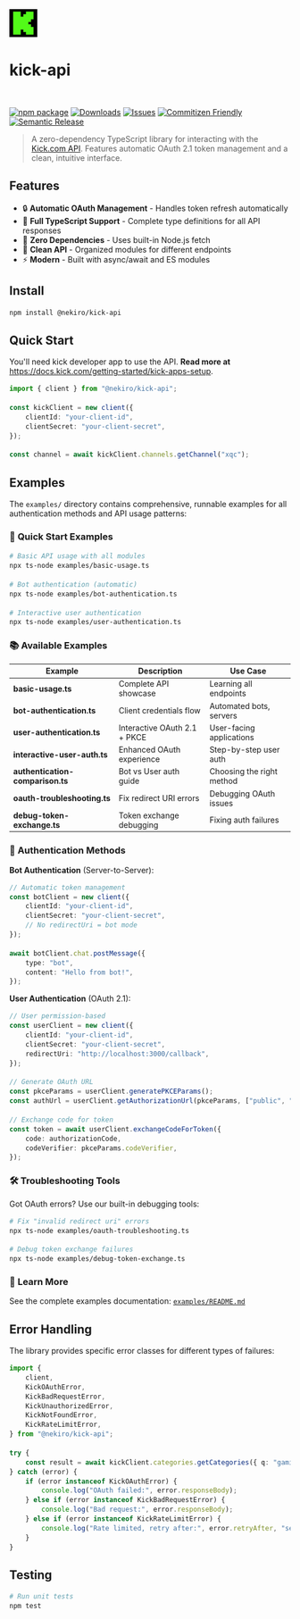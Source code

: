 <div>
	<img src="/assets/kick.jpg" width="50" alt="kick-api" /> <h1>kick-api</h1>
</div>
</br>

[![npm package][npm-img]][npm-url]
[![Downloads][downloads-img]][downloads-url]
[![Issues][issues-img]][issues-url]
[![Commitizen Friendly][commitizen-img]][commitizen-url]
[![Semantic Release][semantic-release-img]][semantic-release-url]

> A zero-dependency TypeScript library for interacting with the [Kick.com API](https://docs.kick.com/apis). Features automatic OAuth 2.1 token management and a clean, intuitive interface.

## Features

- 🔒 **Automatic OAuth Management** - Handles token refresh automatically
- 📝 **Full TypeScript Support** - Complete type definitions for all API responses
- 🚀 **Zero Dependencies** - Uses built-in Node.js fetch
- 🎯 **Clean API** - Organized modules for different endpoints
- ⚡ **Modern** - Built with async/await and ES modules

## Install

```bash
npm install @nekiro/kick-api
```

## Quick Start

You'll need kick developer app to use the API. **Read more at** https://docs.kick.com/getting-started/kick-apps-setup.

```typescript
import { client } from "@nekiro/kick-api";

const kickClient = new client({
	clientId: "your-client-id",
	clientSecret: "your-client-secret",
});

const channel = await kickClient.channels.getChannel("xqc");
```

## Examples

The `examples/` directory contains comprehensive, runnable examples for all authentication methods and API usage patterns:

### 🚀 **Quick Start Examples**

```bash
# Basic API usage with all modules
npx ts-node examples/basic-usage.ts

# Bot authentication (automatic)
npx ts-node examples/bot-authentication.ts

# Interactive user authentication
npx ts-node examples/user-authentication.ts
```

### 📚 **Available Examples**

| Example                          | Description                  | Use Case                  |
| -------------------------------- | ---------------------------- | ------------------------- |
| **basic-usage.ts**               | Complete API showcase        | Learning all endpoints    |
| **bot-authentication.ts**        | Client credentials flow      | Automated bots, servers   |
| **user-authentication.ts**       | Interactive OAuth 2.1 + PKCE | User-facing applications  |
| **interactive-user-auth.ts**     | Enhanced OAuth experience    | Step-by-step user auth    |
| **authentication-comparison.ts** | Bot vs User auth guide       | Choosing the right method |
| **oauth-troubleshooting.ts**     | Fix redirect URI errors      | Debugging OAuth issues    |
| **debug-token-exchange.ts**      | Token exchange debugging     | Fixing auth failures      |

### 🎯 **Authentication Methods**

**Bot Authentication** (Server-to-Server):

```typescript
// Automatic token management
const botClient = new client({
	clientId: "your-client-id",
	clientSecret: "your-client-secret",
	// No redirectUri = bot mode
});

await botClient.chat.postMessage({
	type: "bot",
	content: "Hello from bot!",
});
```

**User Authentication** (OAuth 2.1):

```typescript
// User permission-based
const userClient = new client({
	clientId: "your-client-id",
	clientSecret: "your-client-secret",
	redirectUri: "http://localhost:3000/callback",
});

// Generate OAuth URL
const pkceParams = userClient.generatePKCEParams();
const authUrl = userClient.getAuthorizationUrl(pkceParams, ["public", "chat:write"]);

// Exchange code for token
const token = await userClient.exchangeCodeForToken({
	code: authorizationCode,
	codeVerifier: pkceParams.codeVerifier,
});
```

### 🛠️ **Troubleshooting Tools**

Got OAuth errors? Use our built-in debugging tools:

```bash
# Fix "invalid redirect uri" errors
npx ts-node examples/oauth-troubleshooting.ts

# Debug token exchange failures
npx ts-node examples/debug-token-exchange.ts
```

### 📖 **Learn More**

See the complete examples documentation: [`examples/README.md`](examples/README.md)

## Error Handling

The library provides specific error classes for different types of failures:

```typescript
import {
	client,
	KickOAuthError,
	KickBadRequestError,
	KickUnauthorizedError,
	KickNotFoundError,
	KickRateLimitError,
} from "@nekiro/kick-api";

try {
	const result = await kickClient.categories.getCategories({ q: "gaming" });
} catch (error) {
	if (error instanceof KickOAuthError) {
		console.log("OAuth failed:", error.responseBody);
	} else if (error instanceof KickBadRequestError) {
		console.log("Bad request:", error.responseBody);
	} else if (error instanceof KickRateLimitError) {
		console.log("Rate limited, retry after:", error.retryAfter, "seconds");
	}
}
```

## Testing

```bash
# Run unit tests
npm test
```

[downloads-img]: https://img.shields.io/npm/dt/@nekiro/kick-api
[downloads-url]: https://www.npmtrends.com/@nekiro/kick-api
[npm-img]: https://img.shields.io/npm/v/@nekiro/kick-api
[npm-url]: https://www.npmjs.com/package/@nekiro/kick-api
[issues-img]: https://img.shields.io/github/issues/nekiro/kick-api
[issues-url]: https://github.com/nekiro/kick-api/issues
[semantic-release-img]: https://img.shields.io/badge/%20%20%F0%9F%93%A6%F0%9F%9A%80-semantic--release-e10079.svg
[semantic-release-url]: https://github.com/semantic-release/semantic-release
[commitizen-img]: https://img.shields.io/badge/commitizen-friendly-brightgreen.svg
[commitizen-url]: http://commitizen.github.io/cz-cli/
